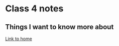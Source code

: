 # Class 4 notes

## Things I want to know more about

[Link to home](https://mikeshen7.github.io/reading-notes)
